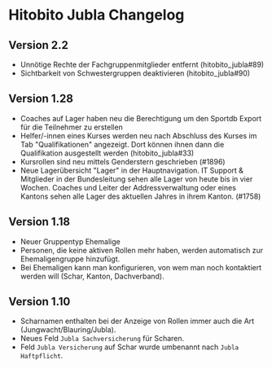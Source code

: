 # Hitobito Jubla Changelog

## Version 2.2

* Unnötige Rechte der Fachgruppenmitglieder entfernt (hitobito_jubla#89)
* Sichtbarkeit von Schwestergruppen deaktivieren (hitobito_jubla#90)

## Version 1.28

* Coaches auf Lager haben neu die Berechtigung um den Sportdb Export für die Teilnehmer zu erstellen
* Helfer/-innen eines Kurses werden neu nach Abschluss des Kurses im Tab "Qualifikationen" angezeigt. Dort können ihnen dann die Qualifikation ausgestellt werden (hitobito_jubla#33)
* Kursrollen sind neu mittels Genderstern geschrieben (#1896)
* Neue Lagerübersicht "Lager" in der Hauptnavigation. IT Support & Mitglieder in der Bundesleitung sehen alle Lager von heute bis in vier Wochen. Coaches und Leiter der Addressverwaltung oder eines Kantons sehen alle Lager des aktuellen Jahres in ihrem Kanton. (#1758)

## Version 1.18

* Neuer Gruppentyp Ehemalige
* Personen, die keine aktiven Rollen mehr haben, werden automatisch zur Ehemaligengruppe hinzufügt.
* Bei Ehemaligen kann man konfigurieren, von wem man noch kontaktiert werden will (Schar, Kanton, Dachverband).

## Version 1.10

* Scharnamen enthalten bei der Anzeige von Rollen immer auch die Art (Jungwacht/Blauring/Jubla).
* Neues Feld `Jubla Sachversicherung` für Scharen.
* Feld `Jubla Versicherung` auf Schar wurde umbenannt nach `Jubla Haftpflicht`.
